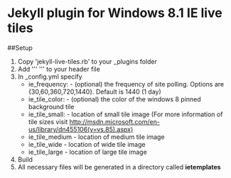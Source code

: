 Jekyll plugin for Windows 8.1 IE live tiles
===============

##Setup

1. Copy 'jekyll-live-tiles.rb' to your _plugins folder
2. Add 
'''
<b><meta name='msapplication-config' content='/ietemplates/ieconfig.xml' /></b>
''' 
to your header file
3. In _config.yml specify
	- ie_frequency:  - (optional) the frequency of site polling. Options are {30,60,360,720,1440}. Default is 1440 (1 day) 
	- ie_tile_color: - (optional) the color of the windows 8 pinned background tile
	- ie_tile_small: - location of small tile image (For more information of tile sizes visit http://msdn.microsoft.com/en-us/library/dn455106(v=vs.85).aspx)
	- ie_tile_medium - location of medium tile image
	- ie_tile_wide   - location of wide tile image
	- ie_tile_large  - location of large tile image
4. Build
5. All necessary files will be generated in a directory called <b>ietemplates</b>
